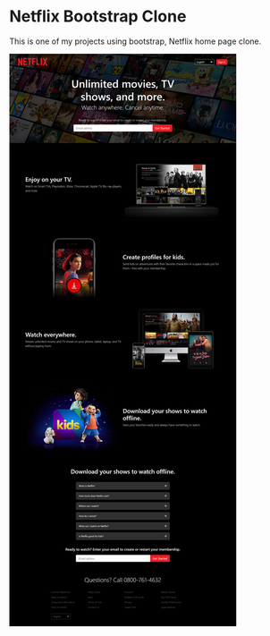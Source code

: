 # Netflix Bootstrap Clone

This is one of my projects using bootstrap, Netflix home page clone. 

<img src="assets/netflix.png" alt="Netflix">
